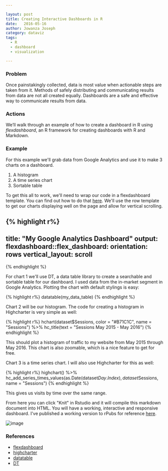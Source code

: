 ```yaml
---

layout: post
title: Creating Interactive Dashboards in R 
date:   2016-05-16
author: Jowanza Joseph
category: dataviz
tags:
  - R
  - dashboard
  - visualization

---
```



### Problem

Once painstakingly collected, data is most value when actionable steps are taken from it. Methods of safely distributing and communicating results from data are not all created equally. Dashboards are a safe and effective way to communicate results from data.

### Actions

We’ll walk through an example of how to create a dashboard in R using *flexdashboard*, an R framework for creating dashboards with R and Markdown.

### Example

For this example we'll grab data from Google Analytics and use it to make 3 charts on a dashboard. 

1. A histogram
2. A time series chart 
3. Sortable table


To get this all to work, we'll need to wrap our code in a flexdashboard template. You can find out how to do that [here](http://rmarkdown.rstudio.com/flexdashboard/). We'll use the row template to get our charts displaying well on the page and allow for vertical scrolling.

{% highlight r%}
---
title: "My Google Analytics Dashboard"
output: 
  flexdashboard::flex_dashboard:
    orientation: rows
    vertical_layout: scroll
---
{% endhighlight %}

For chart 1 we'll use DT, a data table library to create a searchable and sortable table for our dashboard. I used data from the in-market segment in Google Analytics. Plotting the chart with default stylings is easy:

{% highlight r%}
datatable(my_data_table)
{% endhighlight %}

Chart 2 will be our histogram. The code for creating a histogram in Highcharter is very simple as well:

{% highlight r%}
hchart(dataset$Sessions, color = "#B71C1C", name = "Sessions") %>% 
  hc_title(text = "Sessions May 2015 - May 2016")
{% endhighlight %}

This should plot a histogram of traffic to my website from May 2015 through May 2016.  This chart is also zoomable, which is a nice feature to get for free.


Chart 3 is a time series chart. I will also use Highcharter for this as well:

{% highlight r%}
highchart() %>%
  hc_add_series_times_values(as.Date(dataset$Day.Index) , dataset$Sessions, name = "Sessions")
{% endhighlight %}

This gives us visits by time over the same range.

From here you can click "Knit" in Rstudio and it will compile this markdown document into HTML. You will have a working, interactive and responsive dashboard. I've published a working version to rPubs for reference [here](http://rpubs.com/josep2/example-ga-dashboard).

![image](http://i.imgur.com/FvPLUmS.png)

### References

* [flexdashboard](http://rmarkdown.rstudio.com/flexdashboard/index.html)
* [highcharter](http://jkunst.com/highcharter/index.html)
* [datatable]()
* [DT](http://rstudio.github.io/DT/)